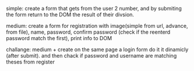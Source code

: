 simple:
create a form that gets from the user 2 number, and by submiting the form return to the DOM the result of their divsion.

medium:
create a form for registration with image(simple from url, advance, from file), name, password, confirm password (check if the reenterd password match the first), print info to DOM


challange:
medium + create on the same page a login form do it it dinamicly (after submit). and then chack if password and username are matching theses from register